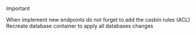 Important

When implement new endpoints do not forget to add the casbin rules (ACL)
Recreate database container to apply all databases changes 